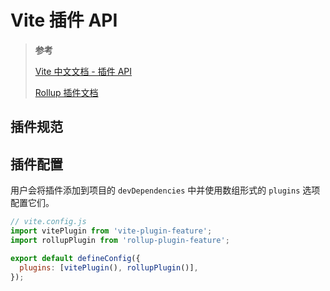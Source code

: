 # Vite 插件 API

> **参考**
>
> [Vite 中文文档 - 插件 API](https://cn.vitejs.dev/guide/api-plugin.html)
>
> [Rollup 插件文档](https://rollupjs.org/plugin-development/)

## 插件规范

## 插件配置

用户会将插件添加到项目的 `devDependencies` 中并使用数组形式的 `plugins` 选项配置它们。

```js
// vite.config.js
import vitePlugin from 'vite-plugin-feature';
import rollupPlugin from 'rollup-plugin-feature';

export default defineConfig({
  plugins: [vitePlugin(), rollupPlugin()],
});
```
